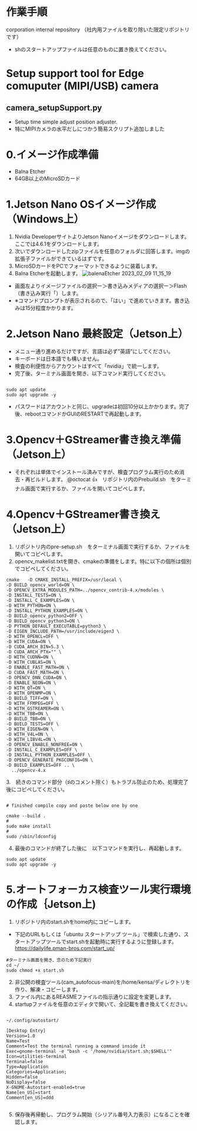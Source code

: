 # 作業手順
corporation internal repository （社内用ファイルを取り除いた限定リポジトリです）
- shのスタートアップファイルは任意のものに置き換えてください。

# Setup support tool for Edge comuputer (MIPI/USB) camera
## camera_setupSupport.py
- Setup time simple adjust position adjuster.
- 特にMIPIカメラの水平だしにつかう簡易スクリプト追加しました

# 0.イメージ作成準備
- Balna Etcher
- 64GB以上のMicroSDカード


# 1.Jetson Nano OSイメージ作成（Windows上）
1. Nvidia DeveloperサイトよりJetson Nanoイメージをダウンロードします。ここでは4.6.1をダウンロードします。
1. 次いでダウンロードしたzipファイルを任意のフォルダに回答します。imgの拡張子ファイルができているはずです。
1. MicroSDカードをPCでフォーマットできるように装着します。
1. Balna Etcherを起動します。
![balenaEtcher 2023_02_09 11_15_19](https://user-images.githubusercontent.com/53809036/217700137-accf5034-ba5a-4ec1-b1d4-3178ab79fd74.png)

- 画面左よりイメージファイルの選択ー＞書き込みメディアの選択ー＞Flash（書き込み実行「）します。
- ※コマンドプロンプトが表示されるので、「はい」で進めていきます。書き込みは15分程度かかります。

# 2.Jetson Nano 最終設定（Jetson上）
- メニュー通り進めるだけですが、言語は必ず”英語”にしてください。
- キーボードは日本語でも構いません。
- 検査の利便性からアカウントはすべて「nvidia」で統一します。
- 完了後、ターミナル画面を開き、以下コマンド実行してください。

```

sudo apt update
sudo apt upgrade -y

```
- パスワードはアカウントと同じ、upgradeは初回10分以上かかります。完了後、rebootコマンドかGUIのRESTARTで再起動します。

# 3.Opencv＋GStreamer書き換え準備（Jetson上）
- それぞれは単体でインストール済みですが、検査プログラム実行のため消去・再ビルドします。
@octocat :+1:　リポジトリ内のPrebuild.sh　をターミナル画面で実行するか、ファイルを開いてコピペします。

# 4.Opencv＋GStreamer書き換え（Jetson上）
1. リポジトリ内のpre-setup.sh　をターミナル画面で実行するか、ファイルを開いてコピペします。
2. opencv_makelist.txtを開き、cmakeの準備をします。特に以下の個所は個別でコピペしてください。

```
cmake   -D CMAKE_INSTALL_PREFIX=/usr/local \
-D BUILD_opencv_world=ON \
-D OPENCV_EXTRA_MODULES_PATH=../opencv_contrib-4.x/modules \
-D INSTALL_TESTS=ON \
-D INSTALL_C_EXAMPLES=ON \
-D WITH_PYTHON=ON \
-D INSTALL_PYTHON_EXAMPLES=ON \
-D BUILD_opencv_python2=OFF \
-D BUILD_opencv_python3=ON \
-D PYTHON_DEFAULT_EXECUTABLE=python3 \
-D EIGEN_INCLUDE_PATH=/usr/include/eigen3 \
-D WITH_OPENCL=OFF \
-D WITH_CUDA=ON \
-D CUDA_ARCH_BIN=5.3 \
-D CUDA_ARCH_PTX="" \
-D WITH_CUDNN=ON \
-D WITH_CUBLAS=ON \
-D ENABLE_FAST_MATH=ON \
-D CUDA_FAST_MATH=ON \
-D OPENCV_DNN_CUDA=ON \
-D ENABLE_NEON=ON \
-D WITH_QT=ON \
-D WITH_OPENMP=ON \
-D BUILD_TIFF=ON \
-D WITH_FFMPEG=OFF \
-D WITH_GSTREAMER=ON \
-D WITH_TBB=ON \
-D BUILD_TBB=ON \
-D BUILD_TESTS=OFF \
-D WITH_EIGEN=ON \
-D WITH_V4L=ON \
-D WITH_LIBV4L=ON \
-D OPENCV_ENABLE_NONFREE=ON \
-D INSTALL_C_EXAMPLES=OFF \
-D INSTALL_PYTHON_EXAMPLES=OFF \
-D OPENCV_GENERATE_PKGCONFIG=ON \
-D BUILD_EXAMPLES=OFF .. \
  ../opencv-4.x

```
3.　続きのコマンド部分（♯のコメント除く）もトラブル防止のため、処理完了後にコピペしてください。

```

# finished compile copy and paste below one by one

cmake --build .
#
sudo make install
#
sudo /sbin/ldconfig

```

4. 最後のコマンドが終了した後に　以下コマンドを実行し、再起動します。

```
sudo apt update
sudo apt upgrade -y

```

# 5.オートフォーカス検査ツール実行環境の作成｛Jetson上)
1. リポジトリ内のstart.shをhome内にコピーします。
- 下記のURLもしくは「ubuntu スタートアップ ツール」で検索した通り、スタートアップツールでstart.shを起動時に実行するように登録します。
https://dailylife.pman-bros.com/start_up/

```
#ターミナル画面を開き、念のため下記実行
cd ~/
sudo chmod +x start.sh

```
2. 非公開の検査ツール(cam_autofocus-main)を/home/kensa/ディレクトリを作り、解凍・コピーします。
3. ファイル内にあるREASMEファイルの指示通りに設定を変更します。
4. startupファイルを任意のエディタで開いて、全記載を書き換えてください。

```

~/.config/autostart/

[Desktop Entry]
Version=1.0
Name=Test        
Comment=Test the terminal running a command inside it
Exec=gnome-terminal -e "bash -c '/home/nvidia/start.sh;$SHELL'"
Icon=utilities-terminal
Terminal=false
Type=Application
Categories=Application;
Hidden=false
NoDisplay=false
X-GNOME-Autostart-enabled=true
Name[en_US]=start
Comment[en_US]=ddd


```

5. 保存後再帰動し、プログラム開始（シリアル番号入力表示）になることを確認します。

